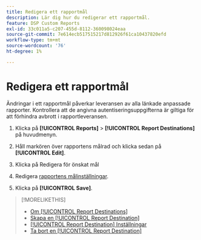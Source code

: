 ```yaml
---
title: Redigera ett rapportmål
description: Lär dig hur du redigerar ett rapportmål.
feature: DSP Custom Reports
exl-id: 33c011a5-c207-455d-8112-360098024eaa
source-git-commit: 7e614ecb517515217d812926f61ca10437820efd
workflow-type: tm+mt
source-wordcount: '76'
ht-degree: 1%

---
```


# Redigera ett rapportmål

Ändringar i ett rapportmål påverkar leveransen av alla länkade anpassade rapporter. Kontrollera att de angivna autentiseringsuppgifterna är giltiga för att förhindra avbrott i rapportleveransen.

1. Klicka på **[!UICONTROL Reports]** > **[!UICONTROL Report Destinations]** på huvudmenyn.

1. Håll markören över rapportens målrad och klicka sedan på **[!UICONTROL Edit]**.

1. Klicka på Redigera för önskat mål

1. Redigera [rapportens målinställningar](/help/dsp/reports/report-destinations/report-destination-settings.md).

1. Klicka på **[!UICONTROL Save]**.

>[!MORELIKETHIS]
>
>* [Om [!UICONTROL Report Destinations]](/help/dsp/reports/report-destinations/report-destination-about.md)
>* [Skapa en [!UICONTROL Report Destination]](/help/dsp/reports/report-destinations/report-destination-create.md)
>* [[!UICONTROL Report Destination] Inställningar](/help/dsp/reports/report-destinations/report-destination-settings.md)
>* [Ta bort en [!UICONTROL Report Destination]](/help/dsp/reports/report-destinations/report-destination-delete.md)
